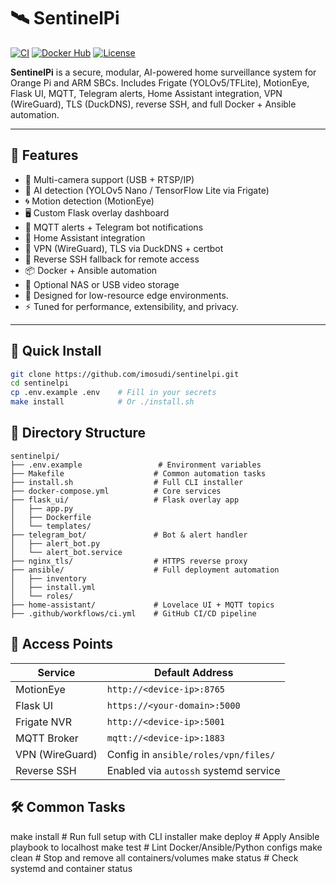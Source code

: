 # 🛰️ SentinelPi

[![CI](https://github.com/imosudi/sentinelpi/actions/workflows/ci.yml/badge.svg)](https://github.com/imosudi/sentinelpi/actions)
[![Docker Hub](https://img.shields.io/docker/pulls/imosudi/flask-ui?label=flask-ui)](https://hub.docker.com/r/imosudi/flask-ui)
[![License](https://img.shields.io/github/license/imosudi/sentinelpi)](LICENSE)

**SentinelPi** is a secure, modular, AI-powered home surveillance system for Orange Pi and ARM SBCs. Includes Frigate (YOLOv5/TFLite), MotionEye, Flask UI, MQTT, Telegram alerts, Home Assistant integration, VPN (WireGuard), TLS (DuckDNS), reverse SSH, and full Docker + Ansible automation.

---

## 🔧 Features

- 🎥 Multi-camera support (USB + RTSP/IP)
- 🧠 AI detection (YOLOv5 Nano / TensorFlow Lite via Frigate)
- 🌀 Motion detection (MotionEye)
- 🖥️ Custom Flask overlay dashboard
- 🔔 MQTT alerts + Telegram bot notifications
- 🏡 Home Assistant integration
- 🔐 VPN (WireGuard), TLS via DuckDNS + certbot
- 🔁 Reverse SSH fallback for remote access
- 📦 Docker + Ansible automation
- 💾 Optional NAS or USB video storage
- 🔐 Designed for low-resource edge environments.
- ⚡️ Tuned for performance, extensibility, and privacy.

---

## 🚀 Quick Install

```bash
git clone https://github.com/imosudi/sentinelpi.git
cd sentinelpi
cp .env.example .env    # Fill in your secrets
make install            # Or ./install.sh

```

## 📁 Directory Structure

```
sentinelpi/
├── .env.example                 # Environment variables
├── Makefile                    # Common automation tasks
├── install.sh                  # Full CLI installer
├── docker-compose.yml          # Core services
├── flask_ui/                   # Flask overlay app
│   ├── app.py
│   ├── Dockerfile
│   └── templates/
├── telegram_bot/               # Bot & alert handler
│   ├── alert_bot.py
│   └── alert_bot.service
├── nginx_tls/                  # HTTPS reverse proxy
├── ansible/                    # Full deployment automation
│   ├── inventory
│   ├── install.yml
│   └── roles/
├── home-assistant/             # Lovelace UI + MQTT topics
├── .github/workflows/ci.yml    # GitHub CI/CD pipeline

```

## 📡 Access Points

| Service         | Default Address                       |
| --------------- | ------------------------------------- |
| MotionEye       | `http://<device-ip>:8765`             |
| Flask UI        | `https://<your-domain>:5000`          |
| Frigate NVR     | `http://<device-ip>:5001`             |
| MQTT Broker     | `mqtt://<device-ip>:1883`             |
| VPN (WireGuard) | Config in `ansible/roles/vpn/files/`  |
| Reverse SSH     | Enabled via `autossh` systemd service |

## 🛠 Common Tasks

make install      # Run full setup with CLI installer
make deploy       # Apply Ansible playbook to localhost
make test         # Lint Docker/Ansible/Python configs
make clean        # Stop and remove all containers/volumes
make status       # Check systemd and container status

